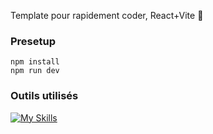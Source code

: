 Template pour rapidement coder, React+Vite  🚀
### Presetup
```
npm install
npm run dev
```
### Outils utilisés
[![My Skills](https://skillicons.dev/icons?i=react,scss,tailwind&theme=light)](https://skillicons.dev)
